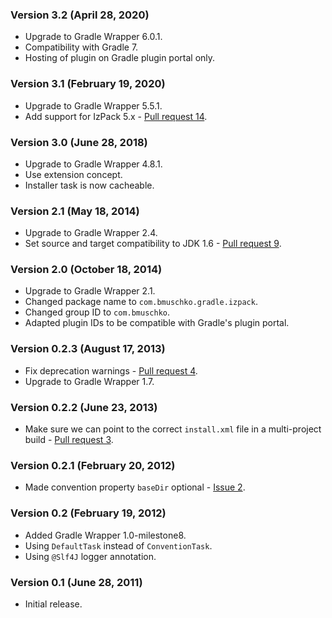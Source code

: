 ### Version 3.2 (April 28, 2020)

* Upgrade to Gradle Wrapper 6.0.1.
* Compatibility with Gradle 7.
* Hosting of plugin on Gradle plugin portal only.

### Version 3.1 (February 19, 2020)

* Upgrade to Gradle Wrapper 5.5.1.
* Add support for IzPack 5.x - [Pull request 14](https://github.com/bmuschko/gradle-izpack-plugin/pull/14).

### Version 3.0 (June 28, 2018)

* Upgrade to Gradle Wrapper 4.8.1.
* Use extension concept.
* Installer task is now cacheable.

### Version 2.1 (May 18, 2014)

* Upgrade to Gradle Wrapper 2.4.
* Set source and target compatibility to JDK 1.6 - [Pull request 9](https://github.com/bmuschko/gradle-izpack-plugin/pull/9).

### Version 2.0 (October 18, 2014)

* Upgrade to Gradle Wrapper 2.1.
* Changed package name to `com.bmuschko.gradle.izpack`.
* Changed group ID to `com.bmuschko`.
* Adapted plugin IDs to be compatible with Gradle's plugin portal.

### Version 0.2.3 (August 17, 2013)

* Fix deprecation warnings - [Pull request 4](https://github.com/bmuschko/gradle-izpack-plugin/pull/4).
* Upgrade to Gradle Wrapper 1.7.

### Version 0.2.2 (June 23, 2013)

* Make sure we can point to the correct `install.xml` file in a multi-project build - [Pull request 3](https://github.com/bmuschko/gradle-izpack-plugin/pull/3).

### Version 0.2.1 (February 20, 2012)

* Made convention property `baseDir` optional - [Issue 2](https://github.com/bmuschko/gradle-izpack-plugin/issues/2).

### Version 0.2 (February 19, 2012)

* Added Gradle Wrapper 1.0-milestone8.
* Using `DefaultTask` instead of `ConventionTask`.
* Using `@Slf4J` logger annotation.

### Version 0.1 (June 28, 2011)

* Initial release.